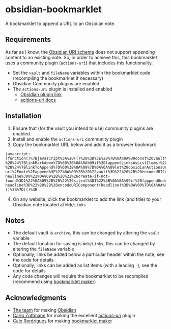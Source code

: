 # obsidian-bookmarklet

A bookmarklet to append a URL to an Obsidian note.

## Requirements

As far as I know, the [Obsidian URI scheme](https://help.obsidian.md/Extending+Obsidian/Obsidian+URI) does not support appending content to an existing note. So, in order to achieve this, this bookmarklet uses a community plugin (`actions-uri`) that includes this functionality.

- Set the `vault` and `fileName` variables within the bookmarklet code (recompiling the bookmarklet if necessary)
- Obsidian Community plugins are enabled
- The `actions-uri` plugin is installed and enabled
	- [Obsidian plugin link](https://obsidian.md/plugins?id=actions-uri)
	- [acitions-uri docs](https://zottmann.dev/obsidian-actions-uri/)

## Installation

1. Ensure that (for the vault you intend to use) community plugins are enabled.
2. Install and enable the `actions-uri` community plugin
3. Copy the bookmarklet URL below and add it as a browser bookmark

<pre>
<code>javascript:(function()%7Bjavascript%3A%20(()%20%3D%3E%20%7B%0A%0A%09const%20vaultName%20%3D%20%22archive%22%3B%0A%0A%09const%20fileName%20%3D%20%22Web%2FLinks%22%3B%0A%0A%09const%20appendUnderYearHeader%20%3D%20false%3B%0A%0A%09const%20appendLinksAsListItems%20%3D%20false%3B%0A%0A%09const%20locationUrl%20%3D%20window.location.href%3B%0A%09const%20locationTitle%20%3D%20document.title%3B%0A%09const%20currentDate%20%3D%20new%20Date()%3B%0A%0A%09const%20linkMarkdown%20%3D%20%60%5B%24%7BlocationTitle%7D%5D(%24%7BlocationUrl%7D)%60%3B%0A%09const%20linkDate%20%3D%20currentDate.toISOString().slice(0%2C%2010)%3B%0A%0A%09let%20linkToAppend%20%3D%20%60%24%7BlinkDate%7D%20-%20%24%7BlinkMarkdown%7D%60%3B%0A%0A%09if%20(appendLinksAsListItems)%20%7B%0A%09%09linkToAppend%20%3D%20%60-%20%24%7BlinkToAppend%7D%60%3B%0A%09%7D%0A%0A%09let%20obsidianActionsUri%20%3D%20%22obsidian%3A%2F%2Factions-uri%2Fnote%2Fappend%3F%22%0A%09%2B%20%22vault%3D%22%20%2B%20encodeURIComponent(vaultName)%0A%09%2B%20%22%26file%3D%22%20%2B%20encodeURIComponent(fileName)%0A%09%2B%20%22%26content%3D%22%20%2B%20encodeURIComponent(linkToAppend)%0A%09%2B%20%22%26ensure-newline%3D0%22%0A%09%2B%20%22%26create-if-not-found%3D1%22%0A%09%2B%20%22%26silent%3D1%22%3B%0A%0A%09if%20(appendUnderYearHeader)%20%7B%0A%0A%09%09const%20headline%20%3D%20%22%23%23%20%22%20%2B%20currentDate.getFullYear()%3B%0A%09%09obsidianActionsUri%20%2B%3D%20%22%26below-headline%3D%22%20%2B%20encodeURIComponent(headline)%3B%0A%09%7D%0A%0A%09document.location.href%20%3D%20obsidianActionsUri%3B%0A%0A%7D)()%3B%7D)()%3B</code>
</pre>

4. On any website, click the bookmarklet to add the link (and title) to your Obsidian note located at `Web/Links`

## Notes
- The default vault is `archive`, this can be changed by altering the `vault` variable
- The default location for saving is `Web/Links`, this can be changed by altering the `fileName` variable
- Optionally, links be added below a particular header within the note, see the code for details
- Optionally, links can be added as list items (with a leading `-`), see the code for details
- Any code changes will require the bookmarklet to be recompiled (recommend using [bookmarklet maker](https://caiorss.github.io/bookmarklet-maker/))

## Acknowledgments
- [The team](https://obsidian.md/about) for making [Obsidian](https://obsidian.md)
- [Carlo Zottmann](https://norden.social/@czottmann) for making the excellent [actions-uri](https://zottmann.dev/obsidian-actions-uri/) plugin
- [Caio Rordrigues](https://github.com/caiorss) for making [bookmarklet maker](https://caiorss.github.io/bookmarklet-maker/)